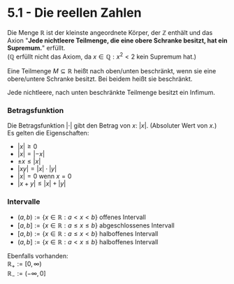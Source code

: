 # 5.1 - Die reellen Zahlen

Die Menge $\mathbb{R}$ ist der kleinste angeordnete Körper, der $\mathbb{Z}$ enthält und das
Axion "**Jede nichtleere Teilmenge, die eine obere Schranke besitzt, hat ein Supremum.**"
erfüllt.  
($\mathbb{Q}$ erfüllt nicht das Axiom, da $x \in \mathbb{Q}: x^2 < 2$ kein Supremum hat.)

Eine Teilmenge $M \subseteq \mathbb{R}$ heißt nach oben/unten beschränkt, wenn sie eine
obere/untere Schranke besitzt. Bei beidem heißt sie beschränkt.

Jede nichtleere, nach unten beschränkte Teilmenge besitzt ein Infimum.

### Betragsfunktion
Die Betragsfunktion $|\cdot|$ gibt den Betrag von $x$: $|x|$. (Absoluter Wert von $x$.)  
Es gelten die Eigenschaften:

- $|x| \ge 0$
- $|x| = |-x|$
- $\pm x \le |x|$
- $|xy| = |x| \cdot |y|$
- $|x| = 0$ wenn $x = 0$
- $|x + y| \le |x| + |y|$

### Intervalle
- $(a, b) := \{ x \in \mathbb{R}: a < x < b \}$ offenes Intervall
- $[a, b] := \{ x \in \mathbb{R}: a \le x \le b \}$ abgeschlossenes Intervall
- $[a, b) := \{ x \in \mathbb{R}: a \le x < b \}$ halboffenes Intervall
- $(a, b] := \{ x \in \mathbb{R}: a < x \le b \}$ halboffenes Intervall

Ebenfalls vorhanden:  
$\mathbb{R}_+ := [0, \infty)$  
$\mathbb{R}_- := (-\infty, 0]$
